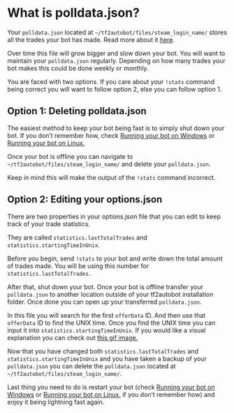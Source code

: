 # What is polldata.json?
Your `polldata.json` located at `~/tf2autobot/files/steam_login_name/` stores all the trades your bot has made. Read more about it [here](https://github.com/DoctorMcKay/node-steam-tradeoffer-manager/wiki/Polling).

Over time this file will grow bigger and slow down your bot. You will want to maintain your `polldata.json` regularly. Depending on how many trades your bot makes this could be done weekly or monthly.

You are faced with two options. If you care about your `!stats` command being correct you will want to follow option 2, else you can follow option 1.

## Option 1: Deleting polldata.json
The easiest method to keep your bot being fast is to simply shut down your bot. If you don’t remember how, check [Running your bot on Windows](https://github.com/idinium96/tf2autobot/wiki/Running-the-bot-on-Windows) or [Running your bot on Linux.](https://github.com/idinium96/tf2autobot/wiki/Running-the-bot-on-Linux)

Once your bot is offline you can navigate to `~/tf2autobot/files/steam_login_name/` and delete your `polldata.json`. 

Keep in mind this will make the output of the `!stats` command incorrect.

## Option 2: Editing your options.json
There are two properties in your options.json file that you can edit to keep track of your trade statistics.

They are called `statistics.lastTotalTrades` and `statistics.startingTimeInUnix`.

Before you begin, send `!stats` to your bot and write down the total amount of trades made. You will be using this number for `statistics.lastTotalTrades`.

After that, shut down your bot. Once your bot is offline transfer your `polldata.json` to another location outside of your tf2autobot installation folder. Once done you can open up your transferred `polldata.json`.

In this file you will search for the first `offerData` ID. And then use that `offerData` ID to find the UNIX time. Once you find the UNIX time you can input it into `statistics.startingTimeInUnix`. 
If you would like a visual explanation you can check out [this gif image.](https://gyazo.com/622d23966b6422a66a36447dba53fb46)

Now that you have changed both `statistics.lastTotalTrades`  and `statistics.startingTimeInUnix` and you have taken a backup of your `polldata.json` you can delete the `polldata.json` located at `~/tf2autobot/files/steam_login_name/`.

Last thing you need to do is restart your bot (check [Running your bot on Windows](https://github.com/idinium96/tf2autobot/wiki/Running-the-bot-on-Windows) or [Running your bot on Linux.](https://github.com/idinium96/tf2autobot/wiki/Running-the-bot-on-Linux) if you don’t remember how) and enjoy it being lightning fast again.